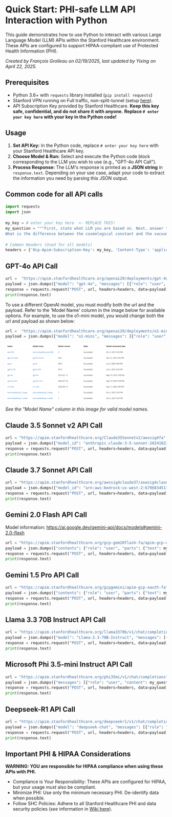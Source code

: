 # Quick Start: PHI-safe LLM API Interaction with Python

This guide demonstrates how to use Python to interact with various Large Language Model (LLM) APIs within the Stanford Healthcare environment. These APIs are configured to support HIPAA-compliant use of Protected Health Information (PHI).

*Created by François Grolleau on 02/19/2025, last updated by Yixing on April 22, 2025.*

## Prerequisites

- Python 3.6+ with `requests` library installed (`pip install requests`)
- Stanford VPN running on Full traffic, non-split-tunnel (setup [here](https://uit.stanford.edu/service/vpn)).
- API Subscription Key provided by Stanford Healthcare. **Keep this key safe, confidential, and do not share it with anyone.** **Replace `# enter your key here` with your key in the Python code!**

## Usage

1. **Set API Key:** In the Python code, replace `# enter your key here` with your Stanford Healthcare API key.
2. **Choose Model & Run:** Select and execute the Python code block corresponding to the LLM you wish to use (e.g., "GPT-4o API Call").
3. **Process Response:** The LLM's response is printed as a **JSON string** in `response.text`. Depending on your use case, adapt your code to extract the information you need by parsing this JSON output.

## Common code for all API calls

```python
import requests
import json

my_key = # enter your key here  <- REPLACE THIS!
my_question = """First, state what LLM you are based on. Next, answer the following hard physics question.
What is the difference between the cosmological constant and the vacuum energy?"""

# Common Headers (Used for all models)
headers = {'Ocp-Apim-Subscription-Key': my_key, 'Content-Type': 'application/json'}
```

## GPT-4o API Call
```python
url =  "https://apim.stanfordhealthcare.org/openai20/deployments/gpt-4o/chat/completions?api-version=2023-05-15" 
payload = json.dumps({"model": "gpt-4o", "messages": [{"role": "user", "content": my_question}]})
response = requests.request("POST", url, headers=headers, data=payload)
print(response.text)
```
To use a different OpenAI model, you must modify both the url and the payload. Refer to the 'Model Name' column in the image below for available options. For example, to use the o1-mini model, you would change both the url and payload as shown below:
```python
url =  "https://apim.stanfordhealthcare.org/openai20/deployments/o1-mini/chat/completions?api-version=2023-05-15" 
payload = json.dumps({"model": "o1-mini", "messages": [{"role": "user", "content": my_question}]})
```
<img src="openaimodels.png" width="75%" alt="openaimodels">

*See the "Model Name" column in this image for valid model names.*

## Claude 3.5 Sonnet v2 API Call
```python
url = "https://apim.stanfordhealthcare.org/Claude35Sonnetv2/awssig4fa"
payload = json.dumps({"model_id": "anthropic.claude-3-5-sonnet-20241022-v2:0", "prompt_text": my_question})
response = requests.request("POST", url, headers=headers, data=payload) 
print(response.text)
```

## Claude 3.7 Sonnet API Call
```python
url = "https://apim.stanfordhealthcare.org/awssig4claude37/aswsig4claude37"
payload = json.dumps({"model_id": "arn:aws:bedrock:us-west-2:679683451337:inference-profile/us.anthropic.claude-3-7-sonnet-20250219-v1:0", "prompt_text": my_question})
response = requests.request("POST", url, headers=headers, data=payload) 
print(response.text)
```

## Gemini 2.0 Flash API Call
Model information: https://ai.google.dev/gemini-api/docs/models#gemini-2.0-flash

```python
url = "https://apim.stanfordhealthcare.org/gcp-gem20flash-fa/apim-gcp-oauth-fa"
payload = json.dumps({"contents": {"role": "user", "parts": {"text": my_question}}, "safety_settings": {"category": "HARM_CATEGORY_SEXUALLY_EXPLICIT", "threshold": "BLOCK_NONE"}, "generation_config": {"temperature": 0.2, "topP": 0.8, "topK": 40}})
response = requests.request("POST", url, headers=headers, data=payload) 
print(response.text)
```

## Gemini 1.5 Pro API Call
```python
url = "https://apim.stanfordhealthcare.org/gcpgemini/apim-gcp-oauth-fa" 
payload = json.dumps({"contents": {"role": "user", "parts": {"text": my_question}}, "safety_settings": {"category": "HARM_CATEGORY_SEXUALLY_EXPLICIT", "threshold": "BLOCK_LOW_AND_ABOVE"}, "generation_config": {"temperature": 0.2, "topP": 0.8, "topK": 40}})
response = requests.request("POST", url, headers=headers, data=payload) 
print(response.text)
```

## Llama 3.3 70B Instruct API Call
```python
url = "https://apim.stanfordhealthcare.org/llama3370b/v1/chat/completions" 
payload = json.dumps({"model": "Llama-3.3-70B-Instruct", "messages": [{"role": "user", "content": my_question}]})
response = requests.request("POST", url, headers=headers, data=payload) 
print(response.text)
```

## Microsoft Phi 3.5-mini Instruct API Call
```python
url = "https://apim.stanfordhealthcare.org/phi35mi/v1/chat/completions"
payload = json.dumps({"messages": [{"role": "user", "content": my_question}], "max_tokens": 2048, "temperature": 0.8, "top_p": 0.1, "presence_penalty": 0, "frequency_penalty": 0, "model": "Phi-3.5-mini-instruct"})
response = requests.request("POST", url, headers=headers, data=payload) 
print(response.text)
```

## Deepseek-R1 API Call
```python
url = "https://apim.stanfordhealthcare.org/deepseekr1/v1/chat/completions"
payload = json.dumps({"model": "deepseek-chat", "messages": [{"role": "user", "content": my_question}], "temperature": 0.8, "max_tokens": 4096, "top_p": 1, "stream": False})
response = requests.request("POST", url, headers=headers, data=payload) 
print(response.text)
```

## Important PHI & HIPAA Considerations

**WARNING: YOU are responsible for HIPAA compliance when using these APIs with PHI.**
- Compliance is Your Responsibility: These APIs are configured for HIPAA, but your usage *must* also be compliant. 
- Minimize PHI: Use only the minimum necessary PHI. De-identify data when possible.
- Follow SHC Policies: Adhere to all Stanford Healthcare PHI and data security policies (*see* information in [Wiki here](https://github.com/HealthRex/CDSS/wiki/Data-Usage-Training-and-Agreements)).
